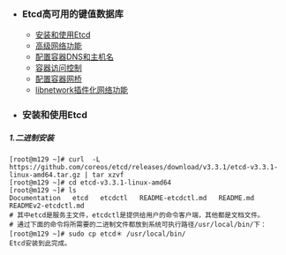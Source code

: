 + ### Etcd高可用的键值数据库
    + [安装和使用Etcd](#安装和使用Etcd)
    + [高级网络功能](#高级网络功能)
    + [配置容器DNS和主机名](#配置容器DNS和主机名)
    + [容器访问控制](#容器访问控制)
	+ [配置容器网桥](#配置容器网桥)
	+ [libnetwork插件化网络功能](#libnetwork插件化网络功能)
+ ### 安装和使用Etcd
##### 1.二进制安装
```
[root@m129 ~]# curl  -L  https://github.com/coreos/etcd/releases/download/v3.3.1/etcd-v3.3.1-linux-amd64.tar.gz | tar xzvf
[root@m129 ~]# cd etcd-v3.3.1-linux-amd64
[root@m129 ~]# ls        
Documentation   etcd   etcdctl   README-etcdctl.md   README.md   READMEv2-etcdctl.md
# 其中etcd是服务主文件，etcdctl是提供给用户的命令客户端，其他都是文档文件。
# 通过下面的命令将所需要的二进制文件都放到系统可执行路径/usr/local/bin/下：
[root@m129 ~]# sudo cp etcd＊ /usr/local/bin/
Etcd安装到此完成。
```